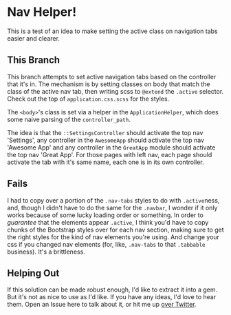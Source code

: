 # Nav Helper!

This is a test of an idea to make setting the active class on navigation tabs
easier and clearer.


## This Branch

This branch attempts to set active navigation tabs based on the controller that
it's in. The mechanism is by setting classes on body that match the class of the
active nav tab, then writing scss to `@extend` the `.active` selector. Check out
the top of `application.css.scss` for the styles.

The `<body>`'s class is set via a helper in the `ApplicationHelper`, which does
some naive parsing of the `controller_path`.

The idea is that the `::SettingsController` should activate the top nav
'Settings', any controller in the `AwesomeApp` should activate the top nav
'Awesome App' and any controller in the `GreatApp` module should activate the
top nav 'Great App'. For those pages with left nav, each page should activate
the tab with it's same name, each one is in its own controller.


## Fails

I had to copy over a portion of the `.nav-tabs` styles to do with `.active`ness,
and, though I didn't have to do the same for the `.navbar`, I wonder if it only
works because of some lucky loading order or something. In order to *guarantee*
that the elements appear `.active`, I think you'd have to copy chunks of the
Bootstrap styles over for each nav section, making sure to get the right styles
for the kind of nav elements you're using. And change your css if you changed
nav elements (for, like, `.nav-tabs` to that `.tabbable` business). It's a
brittleness.


## Helping Out

If this solution can be made robust enough, I'd like to extract it into a gem.
But it's not as nice to use as I'd like. If you have any ideas, I'd love to hear
them. Open an Issue here to talk about it, or hit me up [over
Twitter](http://twitter.com/benhamill/).

